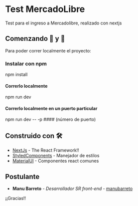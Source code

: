 # Test MercadoLibre

Test para el ingreso a Mercadolibre, realizado con nextjs

## Comenzando 🔧 y 🚀

Para poder correr localmente el proyecto: 

### Instalar con npm
npm install

#### Correrlo localmente
npm run dev 

#### Correrlo localmente en un puerto particular
npm run dev -- -p #### (número de puerto)

## Construido con 🛠️

* [NextJs](https://nextjs.org/) - The React Framework!!
* [StyledComponents](https://styled-components.com/) - Manejador de estilos
* [MaterialUI](https://material-ui.com/) - Componentes react comunes

## Postulante

* **Manu Barreto** - *Desarrollador SR front-end* - [manubarreto](https://www.linkedin.com/in/juan-manuel-barreto-zacarias-07ab89b/)

¡¡Gracias!!

